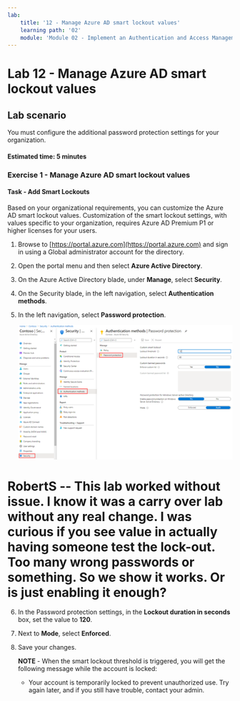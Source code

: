 ```yaml
---
lab:
    title: '12 - Manage Azure AD smart lockout values'
    learning path: '02'
    module: 'Module 02 - Implement an Authentication and Access Management Solution'
---
```


# Lab 12 - Manage Azure AD smart lockout values

## Lab scenario

You must configure the additional password protection settings for your organization.

#### Estimated time: 5 minutes

### Exercise 1 - Manage Azure AD smart lockout values

#### Task - Add Smart Lockouts

Based on your organizational requirements, you can customize the Azure AD smart lockout values. Customization of the smart lockout settings, with values specific to your organization, requires Azure AD Premium P1 or higher licenses for your users.

1. Browse to [https://portal.azure.com](https://portal.azure.com) and sign in using a Global administrator account for the directory.

2. Open the portal menu and then select **Azure Active Directory**.

3. On the Azure Active Directory blade, under **Manage**, select **Security**.

4. On the Security blade, in the left navigation, select **Authentication methods**.

5. In the left navigation, select **Password protection**.

    ![Screen image displaying the Authentication methods blade and the highlighted selections to browse to Password authentication](./media/lp2-mod3-browse-to-password-protection.png)

# RobertS -- This lab worked without issue.  I know it was a carry over lab without any real change.  I was curious if you see value in actually having someone test the lock-out.  Too many wrong passwords or something.  So we show it works.  Or is just enabling it enough?

6. In the Password protection settings, in the **Lockout duration in seconds** box, set the value to **120**.

7. Next to **Mode**, select **Enforced**.

8. Save your changes.

    **NOTE** - When the smart lockout threshold is triggered, you will get the following message while the account is locked:
    - Your account is temporarily locked to prevent unauthorized use. Try again later, and if you still have trouble, contact your admin.
